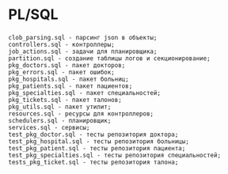 # PL/SQL

### 
> 
    clob_parsing.sql - парсинг json в объекты;
    controllers.sql - контроллеры;
    job_actions.sql - задачи для планировщика;
    partition.sql - создание таблицы логов и секционирование;
    pkg_doctors.sql - пакет докторов;
    pkg_errors.sql - пакет ошибок;
    pkg_hospitals.sql - пакет больниц;
    pkg_patients.sql - пакет пациентов;
    pkg_specialties.sql - пакет специальностей;
    pkg_tickets.sql - пакет талонов;
    pkg_utils.sql - пакет утилит;
    resources.sql - ресурсы для контроллеров;
    schedulers.sql - планировщик; 
    services.sql - сервисы;
    test_pkg_doctor.sql - тесты репозитория доктора;
    test_pkg_hospital.sql - тесты репозитория больницы;
    test_pkg_patient.sql - тесты репозитория пациента;
    test_pkg_specialties.sql - тесты репозитория специальностей;
    tests_pkg_ticket.sql - тесты репозитория талона;
